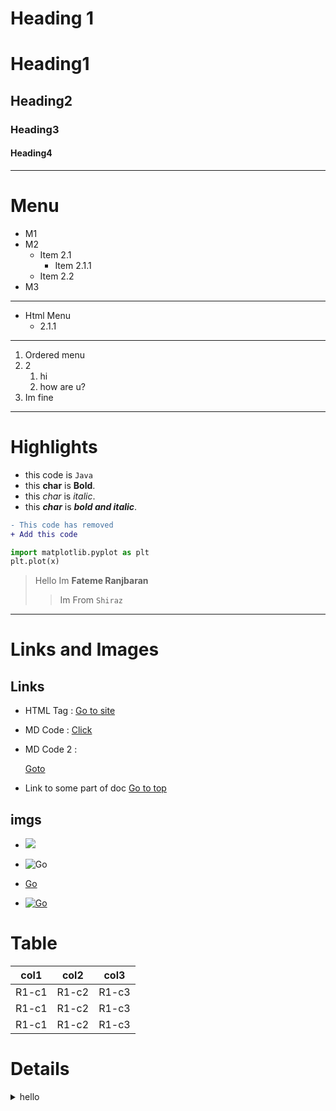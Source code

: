 <h1 id = "top-doc">Heading 1</h1>


# Heading1
## Heading2
### Heading3
#### Heading4
---
# Menu
- M1
- M2
    - Item 2.1
        - Item 2.1.1
    - Item 2.2
- M3
---
<ul>
    <li>Html Menu
        <ul>
            <li>2.1.1</li>
        </ul>
    </li>
</ul>

---
1. Ordered menu 
2. 2
    1. hi
    2. how are u?
3. Im fine
---
# Highlights

- this code is `Java`
- this **char** is __Bold__.
- this *char* is _italic_.
- this ***char*** is ___bold and italic___.

```diff
- This code has removed
+ Add this code
```

```python
import matplotlib.pyplot as plt
plt.plot(x)
```

> Hello Im **Fateme Ranjbaran**
>> Im From `Shiraz`

----
# Links and Images
## Links

- HTML Tag : <a href= "https://faradars.com"> Go to site</a>

- MD Code : [Click](https://faradars.com)

- MD Code 2 : 

    [var_link_name]:https://faradars.com
    [Goto][var_link_name]

- Link to some part of doc <a href="#top-doc">Go to top</a>

## imgs

- <img src="https://faradars.org/_next/image?url=https%3A%2F%2Fcdn.faradars.org%2Fwp-content%2Fuploads%2F2023%2F01%2F01%2F%DB%8C%D8%A7%D8%AF%D8%A7%D8%B4%D8%AA-%D9%87%D8%A7%DB%8C-%D8%AE%D8%A7%D9%84%DB%8C--01.svg&w=2048&q=75"/>

- ![Go](https://faradars.org/_next/image?url=https%3A%2F%2Fcdn.faradars.org%2Fwp-content%2Fuploads%2F2023%2F01%2F01%2F%DB%8C%D8%A7%D8%AF%D8%A7%D8%B4%D8%AA-%D9%87%D8%A7%DB%8C-%D8%AE%D8%A7%D9%84%DB%8C--01.svg&w=2048&q=75)

- [Go](https://faradars.org/_next/image?url=https%3A%2F%2Fcdn.faradars.org%2Fwp-content%2Fuploads%2F2023%2F01%2F01%2F%DB%8C%D8%A7%D8%AF%D8%A7%D8%B4%D8%AA-%D9%87%D8%A7%DB%8C-%D8%AE%D8%A7%D9%84%DB%8C--01.svg&w=2048&q=75)

- [![Go](https://faradars.org/_next/image?url=https%3A%2F%2Fcdn.faradars.org%2Fwp-content%2Fuploads%2F2023%2F01%2F01%2F%DB%8C%D8%A7%D8%AF%D8%A7%D8%B4%D8%AA-%D9%87%D8%A7%DB%8C-%D8%AE%D8%A7%D9%84%DB%8C--01.svg&w=2048&q=75)](https://faradars.com)



# Table
| col1 | col2 | col3 |
|--|--|--|
|R1-c1|R1-c2|R1-c3|
|R1-c1|R1-c2|R1-c3|
|R1-c1|R1-c2|R1-c3|

# Details
<details>
<summary>hello</summary>
<ul>
<li>item1</li>
<li>item2</li>
<li>item3</li>
<li><details>
        <summary>item4</summary>
        <ul>
            <li><a href= '#top-doc'>top<a/></li>
        </ul>
        </details></li>
</ul>
</details>
